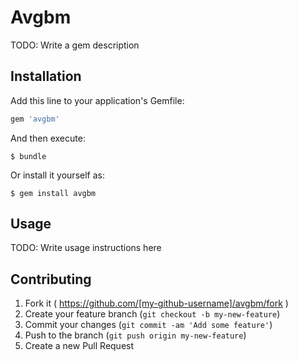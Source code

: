# Avgbm

TODO: Write a gem description

## Installation

Add this line to your application's Gemfile:

```ruby
gem 'avgbm'
```

And then execute:

    $ bundle

Or install it yourself as:

    $ gem install avgbm

## Usage

TODO: Write usage instructions here

## Contributing

1. Fork it ( https://github.com/[my-github-username]/avgbm/fork )
2. Create your feature branch (`git checkout -b my-new-feature`)
3. Commit your changes (`git commit -am 'Add some feature'`)
4. Push to the branch (`git push origin my-new-feature`)
5. Create a new Pull Request
